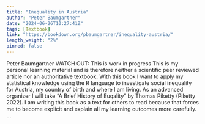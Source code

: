 ```yaml
---
title: "Inequality in Austria"
author: "Peter Baumgartner"
date: "2024-06-26T10:27:41Z"
tags: [Textbook]
link: "https://bookdown.org/pbaumgartner/inequality-austria/"
length_weight: "2%"
pinned: false
---
```


Peter Baumgartner WATCH OUT: This is work in progress This is my personal learning material and is therefore neither a scientific peer reviewed article nor an authoritative textbook. With this book I want to apply my statistical knowledge using the R language to investigate social inequality for Austria, my country of birth and where I am living. As an advanced organizer I will take “A Brief History of Euqality” by Thomas Piketty (Piketty 2022). I am writing this book as a text for others to read because that forces me to become explicit and explain all my learning outcomes more carefully. ...

